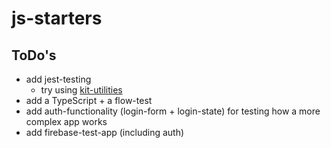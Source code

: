 # js-starters

## ToDo's
* add jest-testing
    * try using [kit-utilities](https://github.com/c8r/kit)
* add a TypeScript + a flow-test
* add auth-functionality (login-form + login-state) for testing how a more complex app works
* add firebase-test-app (including auth)
